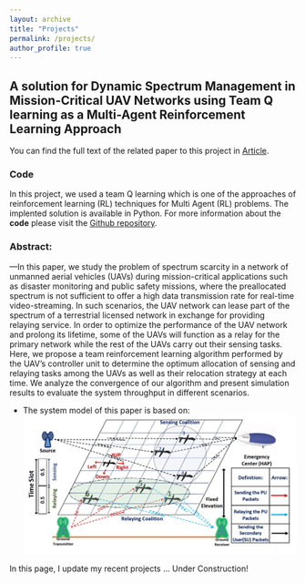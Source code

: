 ```yaml
---
layout: archive
title: "Projects"
permalink: /projects/
author_profile: true
---
```


## A solution for Dynamic Spectrum Management in Mission-Critical UAV Networks using Team Q learning as a Multi-Agent Reinforcement Learning Approach
You can find the full text of the related paper to this project in [Article](https://ieeexplore.ieee.org/abstract/document/8824917).

### Code
In this project, we used a team Q learning which is one of the approaches of reinforcement learning (RL) techniques for Multi Agent (RL) problems. The implented solution is available in Python. For more information about the **code** please visit the [Github repository](https://github.com/AlirezaShamsoshoara/Reinforcement_Learning_Team_Q_learnig_MARL_Multi_Agent_UAV_Spectrum_task).

### Abstract:
—In this paper, we study the problem of spectrum scarcity in a network of unmanned aerial vehicles (UAVs) during mission-critical applications such as disaster monitoring and public safety missions, where the preallocated spectrum is not sufficient to offer a high data transmission rate for real-time video-streaming. In such scenarios, the UAV network can lease part of the spectrum of a terrestrial licensed network in exchange for providing relaying service. In order to optimize the performance of the UAV network and prolong its lifetime, some of the UAVs will function as a relay for the primary network while the rest of the UAVs carry out their sensing tasks. Here, we propose a team reinforcement learning algorithm performed by the UAV’s controller unit to determine the optimum allocation of sensing and relaying tasks among the UAVs as well as their relocation strategy at each time. We analyze the convergence of our algorithm and present simulation results to evaluate the system throughput in different scenarios.

* The system model of this paper is based on:
![Alt text](/images/system_solution_teamqlearning.JPG)




In this page, I update my recent projects ... Under Construction!
